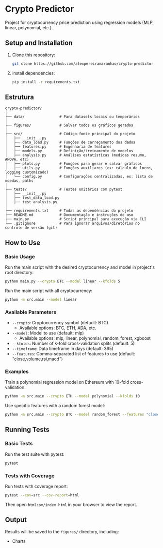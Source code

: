 # Crypto Predictor

Project for cryptocurrency price prediction using regression models (MLP, linear, polynomial, etc.).

## Setup and Installation

1. Clone this repository:
    ``` bash
    git clone https://github.com/alexpereiramaranhao/crypto-predictor
    ```
2. Install dependencies:
    ``` bash
    pip install -r requirements.txt
    ```

## Estrutura

```text
crypto-predictor/
│
├── data/                # Para datasets locais ou temporários
│
├── figures/             # Salvar todos os gráficos gerados
│
├── src/                 # Código-fonte principal do projeto
│   ├── __init__.py
│   ├── data_load.py     # Funções de carregamento dos dados
│   ├── features.py      # Engenharia de features
│   ├── models.py        # Definição/treinamento de modelos
│   ├── analysis.py      # Análises estatísticas (medidas resumo, ANOVA, etc)
│   ├── plots.py         # Funções para gerar e salvar gráficos
│   ├── utils.py         # Funções auxiliares (ex: cálculo de lucro, logging customizado)
│   └── config.py        # Configurações centralizadas, ex: lista de moedas, paths
│
├── tests/               # Testes unitários com pytest
│   ├── __init__.py
│   ├── test_data_load.py
│   ├── test_analysis.py
│
├── requirements.txt     # Todas as dependências do projeto
├── README.md            # Documentação e instruções de uso
├── main.py              # Script principal para execução via CLI
└── .gitignore           # Para ignorar arquivos/diretórios no controle de versão (git)
```
## How to Use

### Basic Usage

Run the main script with the desired cryptocurrency and model in project's root directory:

``` bash
python main.py --crypto BTC --model linear --kfolds 5
```

Run the main script with all cryptocurrency:

``` bash
python -m src.main --model linear
```

### Available Parameters

- `--crypto`: Cryptocurrency symbol (default: BTC)
   - Available options: BTC, ETH, ADA, etc.
- `--model`: Model to use (default: mlp)
   - Available options: mlp, linear, polynomial, random_forest, xgboost
- `--kfolds`: Number of k-fold cross-validation splits (default: 5)
- `--timeframe`: Data timeframe in days (default: 365)
- `--features`: Comma-separated list of features to use (default: "close,volume,rsi,macd")

### Examples

Train a polynomial regression model on Ethereum with 10-fold cross-validation:

``` bash
python -m src.main --crypto ETH --model polynomial --kfolds 10
```

Use specific features with a random forest model:

``` bash
python -m src.main --crypto BTC --model random_forest --features "close,volume,rsi,ma20,ma50"
```

## Running Tests

### Basic Tests

Run the test suite with pytest:

``` bash
pytest
```

### Tests with Coverage

Run tests with coverage report:

``` bash
pytest --cov=src --cov-report=html
```
Then open `htmlcov/index.html` in your browser to view the report.

## Output
Results will be saved to the `figures/` directory, including:
* Charts